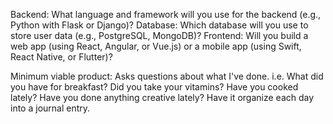 Backend: What language and framework will you use for the backend (e.g., Python with Flask or Django)?
Database: Which database will you use to store user data (e.g., PostgreSQL, MongoDB)?
Frontend: Will you build a web app (using React, Angular, or Vue.js) or a mobile app (using Swift, React Native, or Flutter)?



Minimum viable product: Asks questions about what I've done.  i.e. What did you have for breakfast?  Did you take your vitamins?  Have you cooked lately?  Have you done anything creative lately?  Have it organize each day into a journal entry.